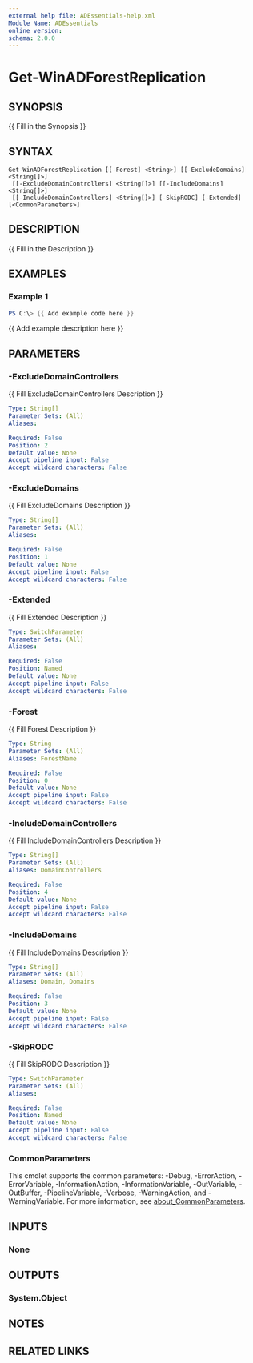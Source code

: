 ```yaml
---
external help file: ADEssentials-help.xml
Module Name: ADEssentials
online version:
schema: 2.0.0
---
```


# Get-WinADForestReplication

## SYNOPSIS
{{ Fill in the Synopsis }}

## SYNTAX

```
Get-WinADForestReplication [[-Forest] <String>] [[-ExcludeDomains] <String[]>]
 [[-ExcludeDomainControllers] <String[]>] [[-IncludeDomains] <String[]>]
 [[-IncludeDomainControllers] <String[]>] [-SkipRODC] [-Extended] [<CommonParameters>]
```

## DESCRIPTION
{{ Fill in the Description }}

## EXAMPLES

### Example 1
```powershell
PS C:\> {{ Add example code here }}
```

{{ Add example description here }}

## PARAMETERS

### -ExcludeDomainControllers
{{ Fill ExcludeDomainControllers Description }}

```yaml
Type: String[]
Parameter Sets: (All)
Aliases:

Required: False
Position: 2
Default value: None
Accept pipeline input: False
Accept wildcard characters: False
```

### -ExcludeDomains
{{ Fill ExcludeDomains Description }}

```yaml
Type: String[]
Parameter Sets: (All)
Aliases:

Required: False
Position: 1
Default value: None
Accept pipeline input: False
Accept wildcard characters: False
```

### -Extended
{{ Fill Extended Description }}

```yaml
Type: SwitchParameter
Parameter Sets: (All)
Aliases:

Required: False
Position: Named
Default value: None
Accept pipeline input: False
Accept wildcard characters: False
```

### -Forest
{{ Fill Forest Description }}

```yaml
Type: String
Parameter Sets: (All)
Aliases: ForestName

Required: False
Position: 0
Default value: None
Accept pipeline input: False
Accept wildcard characters: False
```

### -IncludeDomainControllers
{{ Fill IncludeDomainControllers Description }}

```yaml
Type: String[]
Parameter Sets: (All)
Aliases: DomainControllers

Required: False
Position: 4
Default value: None
Accept pipeline input: False
Accept wildcard characters: False
```

### -IncludeDomains
{{ Fill IncludeDomains Description }}

```yaml
Type: String[]
Parameter Sets: (All)
Aliases: Domain, Domains

Required: False
Position: 3
Default value: None
Accept pipeline input: False
Accept wildcard characters: False
```

### -SkipRODC
{{ Fill SkipRODC Description }}

```yaml
Type: SwitchParameter
Parameter Sets: (All)
Aliases:

Required: False
Position: Named
Default value: None
Accept pipeline input: False
Accept wildcard characters: False
```

### CommonParameters
This cmdlet supports the common parameters: -Debug, -ErrorAction, -ErrorVariable, -InformationAction, -InformationVariable, -OutVariable, -OutBuffer, -PipelineVariable, -Verbose, -WarningAction, and -WarningVariable. For more information, see [about_CommonParameters](http://go.microsoft.com/fwlink/?LinkID=113216).

## INPUTS

### None

## OUTPUTS

### System.Object
## NOTES

## RELATED LINKS
